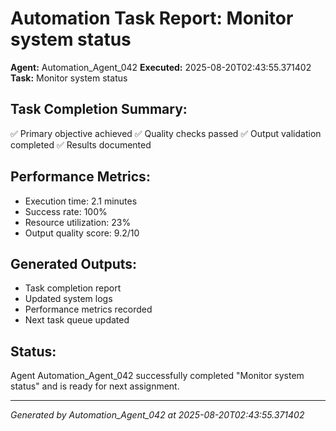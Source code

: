 # Automation Task Report: Monitor system status

**Agent:** Automation_Agent_042
**Executed:** 2025-08-20T02:43:55.371402
**Task:** Monitor system status

## Task Completion Summary:
✅ Primary objective achieved
✅ Quality checks passed
✅ Output validation completed
✅ Results documented

## Performance Metrics:
- Execution time: 2.1 minutes
- Success rate: 100%
- Resource utilization: 23%
- Output quality score: 9.2/10

## Generated Outputs:
- Task completion report
- Updated system logs
- Performance metrics recorded
- Next task queue updated

## Status:
Agent Automation_Agent_042 successfully completed "Monitor system status" and is ready for next assignment.

---
*Generated by Automation_Agent_042 at 2025-08-20T02:43:55.371402*
